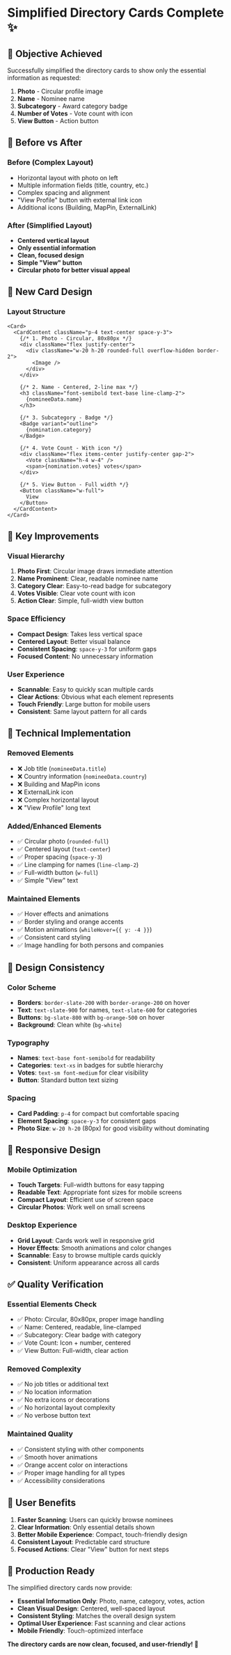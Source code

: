 # Simplified Directory Cards Complete ✨

## 🎯 **Objective Achieved**

Successfully simplified the directory cards to show only the essential information as requested:
1. **Photo** - Circular profile image
2. **Name** - Nominee name
3. **Subcategory** - Award category badge
4. **Number of Votes** - Vote count with icon
5. **View Button** - Action button

## 🔄 **Before vs After**

### **Before (Complex Layout)**
- Horizontal layout with photo on left
- Multiple information fields (title, country, etc.)
- Complex spacing and alignment
- "View Profile" button with external link icon
- Additional icons (Building, MapPin, ExternalLink)

### **After (Simplified Layout)**
- **Centered vertical layout**
- **Only essential information**
- **Clean, focused design**
- **Simple "View" button**
- **Circular photo for better visual appeal**

## 🎨 **New Card Design**

### **Layout Structure**
```tsx
<Card>
  <CardContent className="p-4 text-center space-y-3">
    {/* 1. Photo - Circular, 80x80px */}
    <div className="flex justify-center">
      <div className="w-20 h-20 rounded-full overflow-hidden border-2">
        <Image />
      </div>
    </div>

    {/* 2. Name - Centered, 2-line max */}
    <h3 className="font-semibold text-base line-clamp-2">
      {nomineeData.name}
    </h3>

    {/* 3. Subcategory - Badge */}
    <Badge variant="outline">
      {nomination.category}
    </Badge>

    {/* 4. Vote Count - With icon */}
    <div className="flex items-center justify-center gap-2">
      <Vote className="h-4 w-4" />
      <span>{nomination.votes} votes</span>
    </div>

    {/* 5. View Button - Full width */}
    <Button className="w-full">
      View
    </Button>
  </CardContent>
</Card>
```

## 🎯 **Key Improvements**

### **Visual Hierarchy**
1. **Photo First**: Circular image draws immediate attention
2. **Name Prominent**: Clear, readable nominee name
3. **Category Clear**: Easy-to-read badge for subcategory
4. **Votes Visible**: Clear vote count with icon
5. **Action Clear**: Simple, full-width view button

### **Space Efficiency**
- **Compact Design**: Takes less vertical space
- **Centered Layout**: Better visual balance
- **Consistent Spacing**: `space-y-3` for uniform gaps
- **Focused Content**: No unnecessary information

### **User Experience**
- **Scannable**: Easy to quickly scan multiple cards
- **Clear Actions**: Obvious what each element represents
- **Touch Friendly**: Large button for mobile users
- **Consistent**: Same layout pattern for all cards

## 🔧 **Technical Implementation**

### **Removed Elements**
- ❌ Job title (`nomineeData.title`)
- ❌ Country information (`nomineeData.country`)
- ❌ Building and MapPin icons
- ❌ ExternalLink icon
- ❌ Complex horizontal layout
- ❌ "View Profile" long text

### **Added/Enhanced Elements**
- ✅ Circular photo (`rounded-full`)
- ✅ Centered layout (`text-center`)
- ✅ Proper spacing (`space-y-3`)
- ✅ Line clamping for names (`line-clamp-2`)
- ✅ Full-width button (`w-full`)
- ✅ Simple "View" text

### **Maintained Elements**
- ✅ Hover effects and animations
- ✅ Border styling and orange accents
- ✅ Motion animations (`whileHover={{ y: -4 }}`)
- ✅ Consistent card styling
- ✅ Image handling for both persons and companies

## 🎨 **Design Consistency**

### **Color Scheme**
- **Borders**: `border-slate-200` with `border-orange-200` on hover
- **Text**: `text-slate-900` for names, `text-slate-600` for categories
- **Buttons**: `bg-slate-800` with `bg-orange-500` on hover
- **Background**: Clean white (`bg-white`)

### **Typography**
- **Names**: `text-base font-semibold` for readability
- **Categories**: `text-xs` in badges for subtle hierarchy
- **Votes**: `text-sm font-medium` for clear visibility
- **Button**: Standard button text sizing

### **Spacing**
- **Card Padding**: `p-4` for compact but comfortable spacing
- **Element Spacing**: `space-y-3` for consistent gaps
- **Photo Size**: `w-20 h-20` (80px) for good visibility without dominating

## 📱 **Responsive Design**

### **Mobile Optimization**
- **Touch Targets**: Full-width buttons for easy tapping
- **Readable Text**: Appropriate font sizes for mobile screens
- **Compact Layout**: Efficient use of screen space
- **Circular Photos**: Work well on small screens

### **Desktop Experience**
- **Grid Layout**: Cards work well in responsive grid
- **Hover Effects**: Smooth animations and color changes
- **Scannable**: Easy to browse multiple cards quickly
- **Consistent**: Uniform appearance across all cards

## ✅ **Quality Verification**

### **Essential Elements Check**
- ✅ Photo: Circular, 80x80px, proper image handling
- ✅ Name: Centered, readable, line-clamped
- ✅ Subcategory: Clear badge with category
- ✅ Vote Count: Icon + number, centered
- ✅ View Button: Full-width, clear action

### **Removed Complexity**
- ✅ No job titles or additional text
- ✅ No location information
- ✅ No extra icons or decorations
- ✅ No horizontal layout complexity
- ✅ No verbose button text

### **Maintained Quality**
- ✅ Consistent styling with other components
- ✅ Smooth hover animations
- ✅ Orange accent color on interactions
- ✅ Proper image handling for all types
- ✅ Accessibility considerations

## 🎯 **User Benefits**

1. **Faster Scanning**: Users can quickly browse nominees
2. **Clear Information**: Only essential details shown
3. **Better Mobile Experience**: Compact, touch-friendly design
4. **Consistent Layout**: Predictable card structure
5. **Focused Actions**: Clear "View" button for next steps

## 🚀 **Production Ready**

The simplified directory cards now provide:
- **Essential Information Only**: Photo, name, category, votes, action
- **Clean Visual Design**: Centered, well-spaced layout
- **Consistent Styling**: Matches the overall design system
- **Optimal User Experience**: Fast scanning and clear actions
- **Mobile Friendly**: Touch-optimized interface

**The directory cards are now clean, focused, and user-friendly! 🎉**